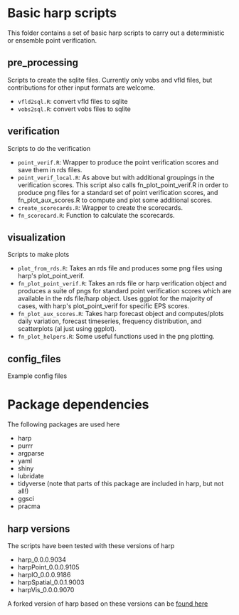# Basic harp scripts

This folder contains a set of basic harp scripts to carry out
a deterministic or ensemble point verification.


## pre_processing
Scripts to create the sqlite files. Currently only vobs and vfld files, but contributions for other input formats are welcome.
- `vfld2sql.R`: convert vfld files to sqlite
- `vobs2sql.R`: convert vobs files to sqlite

## verification
Scripts to do the verification

- `point_verif.R`: Wrapper to produce the point verification scores and save them in rds files.
- `point_verif_local.R`: As above but with additional groupings in the verification scores. This script also calls fn_plot_point_verif.R in order to produce png files for a standard set of point verification scores, and fn_plot_aux_scores.R to compute and plot some additional scores. 
- `create_scorecards.R`: Wrapper to create the scorecards.
- `fn_scorecard.R`: Function to calculate the scorecards.

## visualization
Scripts to make plots

- `plot_from_rds.R`: Takes an rds file and produces some png files using harp's plot_point_verif.
- `fn_plot_point_verif.R`: Takes an rds file or harp verification object and produces a suite of pngs for standard point verification scores which are available in the rds file/harp object. Uses ggplot for the majority of cases, with harp's plot_point_verif for specific EPS scores.
- `fn_plot_aux_scores.R`: Takes harp forecast object and computes/plots daily variation, forecast timeseries, frequency distribution, and scatterplots (al just using ggplot).
- `fn_plot_helpers.R`: Some useful functions used in the png plotting.

## config_files
Example config files

# Package dependencies
The following packages are used here
- harp
- purrr
- argparse
- yaml
- shiny
- lubridate
- tidyverse (note that parts of this package are included in harp, but not all!)
- ggsci
- pracma

## harp versions
The scripts have been tested with these versions of harp

- harp_0.0.0.9034 
- harpPoint_0.0.0.9105  
- harpIO_0.0.0.9186     
- harpSpatial_0.0.1.9003 
- harpVis_0.0.0.9070    

A forked version of harp based on these versions can be [found here](https://github.com/carlos9917/harp-20220607)

